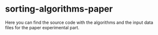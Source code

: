 # sorting-algorithms-paper
Here you can find the source code with the algorithms and the input data files for the paper experimental part.
